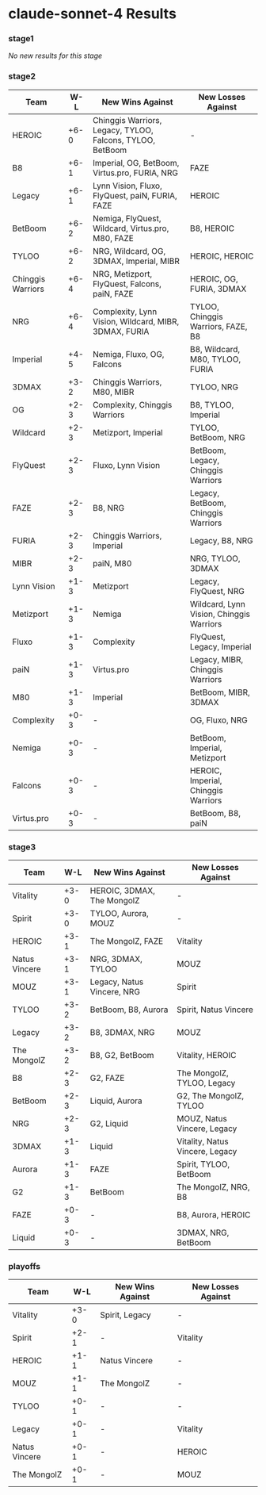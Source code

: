 # claude-sonnet-4 Results

### stage1

*No new results for this stage*

### stage2

| Team | W-L | New Wins Against | New Losses Against |
|------|-----|-----------------|------------------|
| HEROIC | +6-0 | Chinggis Warriors, Legacy, TYLOO, Falcons, TYLOO, BetBoom | - |
| B8 | +6-1 | Imperial, OG, BetBoom, Virtus.pro, FURIA, NRG | FAZE |
| Legacy | +6-1 | Lynn Vision, Fluxo, FlyQuest, paiN, FURIA, FAZE | HEROIC |
| BetBoom | +6-2 | Nemiga, FlyQuest, Wildcard, Virtus.pro, M80, FAZE | B8, HEROIC |
| TYLOO | +6-2 | NRG, Wildcard, OG, 3DMAX, Imperial, MIBR | HEROIC, HEROIC |
| Chinggis Warriors | +6-4 | NRG, Metizport, FlyQuest, Falcons, paiN, FAZE | HEROIC, OG, FURIA, 3DMAX |
| NRG | +6-4 | Complexity, Lynn Vision, Wildcard, MIBR, 3DMAX, FURIA | TYLOO, Chinggis Warriors, FAZE, B8 |
| Imperial | +4-5 | Nemiga, Fluxo, OG, Falcons | B8, Wildcard, M80, TYLOO, FURIA |
| 3DMAX | +3-2 | Chinggis Warriors, M80, MIBR | TYLOO, NRG |
| OG | +2-3 | Complexity, Chinggis Warriors | B8, TYLOO, Imperial |
| Wildcard | +2-3 | Metizport, Imperial | TYLOO, BetBoom, NRG |
| FlyQuest | +2-3 | Fluxo, Lynn Vision | BetBoom, Legacy, Chinggis Warriors |
| FAZE | +2-3 | B8, NRG | Legacy, BetBoom, Chinggis Warriors |
| FURIA | +2-3 | Chinggis Warriors, Imperial | Legacy, B8, NRG |
| MIBR | +2-3 | paiN, M80 | NRG, TYLOO, 3DMAX |
| Lynn Vision | +1-3 | Metizport | Legacy, FlyQuest, NRG |
| Metizport | +1-3 | Nemiga | Wildcard, Lynn Vision, Chinggis Warriors |
| Fluxo | +1-3 | Complexity | FlyQuest, Legacy, Imperial |
| paiN | +1-3 | Virtus.pro | Legacy, MIBR, Chinggis Warriors |
| M80 | +1-3 | Imperial | BetBoom, MIBR, 3DMAX |
| Complexity | +0-3 | - | OG, Fluxo, NRG |
| Nemiga | +0-3 | - | BetBoom, Imperial, Metizport |
| Falcons | +0-3 | - | HEROIC, Imperial, Chinggis Warriors |
| Virtus.pro | +0-3 | - | BetBoom, B8, paiN |

### stage3

| Team | W-L | New Wins Against | New Losses Against |
|------|-----|-----------------|------------------|
| Vitality | +3-0 | HEROIC, 3DMAX, The MongolZ | - |
| Spirit | +3-0 | TYLOO, Aurora, MOUZ | - |
| HEROIC | +3-1 | The MongolZ, FAZE | Vitality |
| Natus Vincere | +3-1 | NRG, 3DMAX, TYLOO | MOUZ |
| MOUZ | +3-1 | Legacy, Natus Vincere, NRG | Spirit |
| TYLOO | +3-2 | BetBoom, B8, Aurora | Spirit, Natus Vincere |
| Legacy | +3-2 | B8, 3DMAX, NRG | MOUZ |
| The MongolZ | +3-2 | B8, G2, BetBoom | Vitality, HEROIC |
| B8 | +2-3 | G2, FAZE | The MongolZ, TYLOO, Legacy |
| BetBoom | +2-3 | Liquid, Aurora | G2, The MongolZ, TYLOO |
| NRG | +2-3 | G2, Liquid | MOUZ, Natus Vincere, Legacy |
| 3DMAX | +1-3 | Liquid | Vitality, Natus Vincere, Legacy |
| Aurora | +1-3 | FAZE | Spirit, TYLOO, BetBoom |
| G2 | +1-3 | BetBoom | The MongolZ, NRG, B8 |
| FAZE | +0-3 | - | B8, Aurora, HEROIC |
| Liquid | +0-3 | - | 3DMAX, NRG, BetBoom |

### playoffs

| Team | W-L | New Wins Against | New Losses Against |
|------|-----|-----------------|------------------|
| Vitality | +3-0 | Spirit, Legacy | - |
| Spirit | +2-1 | - | Vitality |
| HEROIC | +1-1 | Natus Vincere | - |
| MOUZ | +1-1 | The MongolZ | - |
| TYLOO | +0-1 | - | - |
| Legacy | +0-1 | - | Vitality |
| Natus Vincere | +0-1 | - | HEROIC |
| The MongolZ | +0-1 | - | MOUZ |

